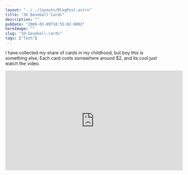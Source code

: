 ```yaml
---
layout: "../../layouts/BlogPost.astro"
title: "3D Baseball Cards"
description: ""
pubDate: "2009-03-09T18:55:02.000Z"
heroImage: ""
slug: "3d-baseball-cards"
tags: ["Tech"]
---
```


I have collected my share of cards in my childhood, but boy this is something else, Each card costs somewhere around $2, and its cool just watch the video.

<iframe width="560" height="315" src="https://www.youtube-nocookie.com/embed/I7jm-AsY0lU" title="YouTube video player" frameborder="0" allow="accelerometer; autoplay; clipboard-write; encrypted-media; gyroscope; picture-in-picture" allowfullscreen></iframe>
